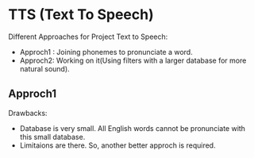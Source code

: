 # TTS (Text To Speech)
Different Approaches for Project Text to Speech:
* Approch1 : Joining phonemes to pronunciate a word. 
* Approch2: Working on it(Using filters with a larger database for more natural sound).

## Approch1 
Drawbacks: 
* Database is very small. All English words cannot be pronunciate with this small database.
* Limitaions are there. So, another better approch is required.
